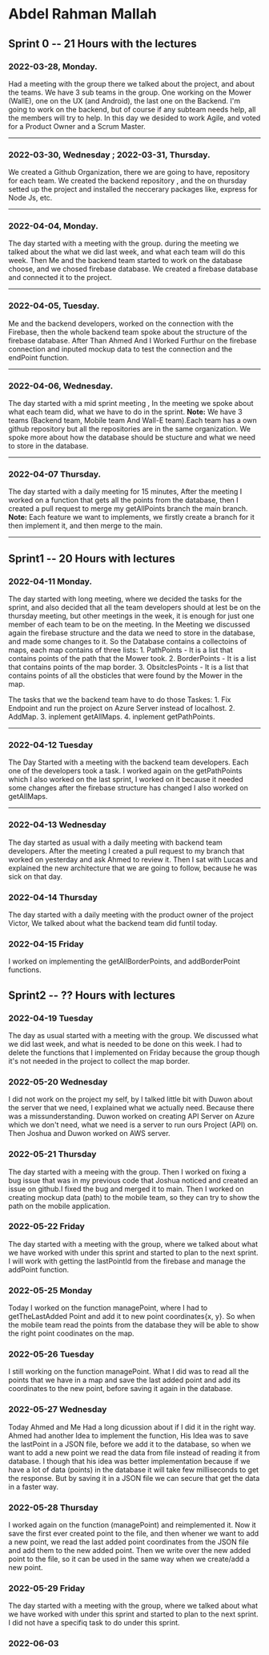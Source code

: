 # Abdel Rahman Mallah

## Sprint 0 -- 21 Hours with the lectures

### 2022-03-28, Monday.

Had a meeting with the group there we talked about the project, and about the teams. We have 3 sub teams in the group. One working on the Mower (WallE), one on the UX (and Android), the last one on the Backend. I'm going to work on the backend, but of course if any subteam needs help, all the members will try to help. In this day we desided to work Agile, and voted for a Product Owner and a Scrum Master.

---

### 2022-03-30, Wednesday ; 2022-03-31, Thursday.

We created a Github Organization, there we are going to have, repository for each team. We created the backend repository , and the
on thursday setted up the project and installed the neccerary packages like, express for Node Js, etc. 

---

### 2022-04-04, Monday. 

The day started with a meeting with the group. during the meeting we talked about the what we did last week, and what each team will do this week. Then Me and the backend team started to work on the database choose, and we chosed firebase database.  We created a firebase database and connected it to the project.

---

### 2022-04-05, Tuesday. 

Me and the backend developers, worked on the connection with the Firebase, then the whole backend team spoke about the structure of the firebase database. After Than Ahmed And I Worked Furthur on the firebase connection and inputed mockup data to test the connection and the endPoint function.

---

### 2022-04-06, Wednesday. 
The day started with a mid sprint meeting , In the meeting we spoke about what each team did, what we have to do in the sprint.
    **Note:** We have 3 teams (Backend team, Mobile team And Wall-E team).Each team has a own github repository but all the repositories are in the same organization.
We spoke more about how the database should be stucture and what we need to store in the database. 

---

### 2022-04-07 Thursday. 

The day started with a daily meeting for 15 minutes, After the meeting I worked on a function that gets all the points from the database, then I created a pull request to merge my getAllPoints branch the main branch. 
    **Note:** Each feature we want to implements, we firstly create a branch for it then implement it, and then merge to the main.

---

## Sprint1 -- 20 Hours with lectures

### 2022-04-11 Monday. 

The day started with long meeting, where we decided the tasks for the sprint, and also decided that all the team developers should at lest be on the thursday meeting, but other meetings in the week, it is enough for just one member of each team to be on the meeting.
In the Meeting we discussed again the firebase structure and the data we need to store in the database, and made some changes to it. So the Database contains a collectoins of maps, each map contains of three lists:
    1. PathPoints
        - It is a list that contains points of the path that the Mower took.
    2. BorderPoints
        - It is a list that contains points of the map border.
    3. ObsitclesPoints
        - It is a list that contains points of all the obsticles that were found by the Mower in the map.

The tasks that we the backend team have to do those Taskes: 
    1. Fix Endpoint and run the project on Azure Server instead of localhost.
    2. AddMap.
    3. inplement getAllMaps.
    4. inplement getPathPoints.

---

### 2022-04-12 Tuesday

The Day Started with a meeting with the backend team developers. 
Each one of the developers took a task. I worked again on the getPathPoints which I also worked on the last sprint, I worked on it because it needed some changes after the firebase structure has changed
I also worked on getAllMaps.

---

### 2022-04-13 Wednesday

The day started as usual with a daily meeting with backend team developers. After the meeting I created a pull request to my branch that worked on yesterday and ask Ahmed to review it. 
Then I sat with Lucas and explained the new architecture that we are going to follow, because he was sick on that day.  

### 2022-04-14 Thursday

The day started with a daily meeting with the product owner of the project Victor, We talked about what the backend team did funtil today.


### 2022-04-15 Friday

I worked on implementing the getAllBorderPoints, and addBorderPoint functions.


## Sprint2 -- ?? Hours with lectures

### 2022-04-19 Tuesday

The day as usual started with a meeting with the group. We discussed what we did last week, and what is needed to be done on this week. I had to delete the functions that I implemented on Friday because the group though it's not needed in the project to collect the map border.

### 2022-05-20 Wednesday

I did not work on the project my self, by I talked little bit with Duwon about the server that we need, I explained what we actually need. Because there was a missunderstanding. 
Duwon worked on creating API Server on Azure which we don't need, what we need is a server to run ours Project (API) on. Then Joshua and Duwon worked on AWS server.

### 2022-05-21 Thursday

The day started with a meeing with the group. Then I worked on fixing a bug issue that was in my previous code that Joshua noticed and created an issue on github.I fixed the bug and merged it to main. 
Then I worked on creating mockup data (path) to the mobile team, so they can try to show the path on the mobile application. 


### 2022-05-22 Friday

The day started with a meeting with the group, where we talked about what we have worked with under this sprint and started to plan to the next sprint. 
I will work with getting the lastPointId from the firebase and manage the addPoint function.


### 2022-05-25 Monday

Today I worked on the function managePoint, where I had to getTheLastAdded Point and add it to new point coordinates{x, y}. So when the mobile team read the points from the database they will be able to show the right point coodinates on the map.


### 2022-05-26 Tuesday

I still working on the function managePoint. What I did was to read all the points that we have in a map and save the last added point and add its coordinates to the new point, before saving it again in the database. 

### 2022-05-27 Wednesday

Today Ahmed and Me Had a long dicussion about if I did it in the right way. Ahmed had another Idea to implement the function, His Idea was to save the lastPoint in a JSON file, before we add it to the database, so when we want to add a new point we read the data from file instead of reading it from database. I though that his idea was better implementation because if we have a lot of data (points) in the database it will take few milliseconds to get the response. But by saving it in a JSON file we can secure that get the data in a faster way.


### 2022-05-28 Thursday

I worked again on the function (managePoint) and reimplemented it. Now it save the first ever created point to the file, and then whener we want to add a new point, we read the last added point coordinates from the JSON file and add them to the new added point. Then we write over the new added point to the file, so it can be used in the same way when we create/add a new point.


### 2022-05-29 Friday

The day started with a meeting with the group, where we talked about what we have worked with under this sprint and started to plan to the next sprint. 
I did not have a specifiq task to do under this sprint.


### 2022-06-03


